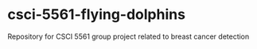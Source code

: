# csci-5561-flying-dolphins
Repository for CSCI 5561 group project related to breast cancer detection
